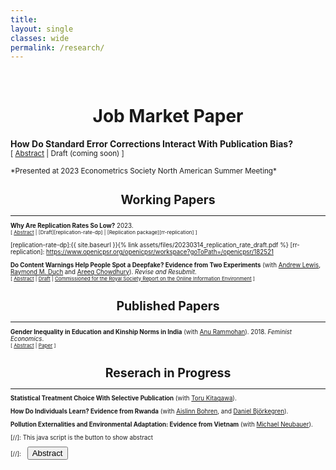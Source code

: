 ```yaml
---
title: 
layout: single
classes: wide
permalink: /research/
---
```

<br/> 

<!-- Google Tag Manager (noscript) -->
<noscript><iframe src="https://www.googletagmanager.com/ns.html?id=GTM-PNS829G"
height="0" width="0" style="display:none;visibility:hidden"></iframe></noscript>
<!-- End Google Tag Manager (noscript) -->

# <center> Job Market Paper </center>

**How Do Standard Error Corrections Interact With Publication Bias?**<br/>
<small>[ <a href="#/" onclick="visib('clustering')">Abstract</a> | Draft (coming soon) ] </small>
<div id="clustering" style="display: none; text-align: justify; line-height: 1.2" ><small>
Econometrics research has devoted substantial efforts to improve the credibility of standard errors. This paper provides theoretical and empirical evidence on how improved standard errors interact with the selective publication process to affect the credibility of published studies. I show theoretically that adopting improved but enlarged standard errors at the individual-study level can exacerbate bias in published studies at the aggregate level, as larger effect sizes are required to maintain statistical significance. Nevertheless, coverage in published studies unambiguously improves. I empirically investigate these phenomena using newly collected data from the difference-in-differences literature, where the adoption of clustered standard errors rose from almost no use in the 1990's to near universal adoption by the end of the 2000's. Clustering led to substantial increases in the magnitude of published estimated treatment effects. I estimate an empirical model and find that clustering led to large improvements in coverage but also sizeable increases in bias.
</small><br><br/></div>
<small>
*Presented at 2023 Econometrics Society North American Summer Meeting*
<small>

# <center> Working Papers </center>
- - -

**Why Are Replication Rates So Low?** 2023.<br/>
<small>[ <a href="#/" onclick="visib('replication-rate')">Abstract</a> | [Draft][replication-rate-dp] | [Replication package][rr-replication] ] </small>

<div id="replication-rate" style="display: none; text-align: justify; line-height: 1.2" ><small>
This paper provides theoretical and empirical evidence for why replication rates are low in the social sciences. Theoretically, I show that we should expect replication rates to fall below their intended power targets owing to issues with common power calculations in replication studies, even in the case where original studies are unbiased and there is no p-hacking or treatment effect heterogeneity. Empirically, I find that the interaction of issues with common power calculations and low power in original studies can fully explain observed replication rates in experimental economics and social science, and two-thirds of the replication rate gap in psychology.
</small><br><br/></div>

[replication-rate-dp]:{{ site.baseurl }}{% link assets/files/20230314_replication_rate_draft.pdf %}
[rr-replication]: https://www.openicpsr.org/openicpsr/workspace?goToPath=/openicpsr/182521


**Do Content Warnings Help People Spot a Deepfake? Evidence from Two Experiments** (with [Andrew Lewis][alewis], [Raymond M. Duch][rduch] and [Areeq Chowdhury][achowdhury]). *Revise and Resubmit*.<br/>
<small>[ <a href="#/" onclick="visib('deepfake')">Abstract</a> | [Draft][deepfake-draft] | [Commissioned for the Royal Society Report on the Online Information Environment][rs-report] ] </small>

<div id="deepfake" style="display: none; text-align: justify; line-height: 1.2" ><small>
The rapid advancement of ‘deepfake’ video technology - which uses deep learning artificial intelligence algorithms to create fake videos that look real — has given urgency to the question of how policymakers and technology companies should moderate inauthentic content. We conduct an experiment to measure the public’s ability to detect deepfakes with the naked eye, both with and without content warnings. First, we find that in a natural setting with no content warnings, individuals who are exposed to a deepfake video of neutral content are no more likely to detect anything out of the ordinary (32.9%) compared to a control group who viewed only authentic videos (34.1%). Second, we find that when individuals are given a content warning that at least one video in a set of five videos is a deepfake, only 21.6% correctly identify the single inauthentic video. In the latter condition, nearly half of participants erroneously select more than one video, which provides suggestive evidence that content warnings of this kind may increase distrust in all online videos, including authentic content. A possible implication of low manual detection abilities is that individuals may need to rely on content moderation policies set by governments and technology companies — raising issues around trust in moderators’ judgments.

</small><br><br/></div>

[deepfake-draft]: https://osf.io/v4bf6
[rs-report]: https://royalsociety.org/-/media/policy/projects/online-information-environment/the-online-information-environment.pdf
[alewis]: https://www.politics.ox.ac.uk/person/andrew-lewis
[rduch]: https://www.raymondduch.com/
[achowdhury]: https://areeqchowdhury.com/

# <center> Published Papers </center>
- - -
**Gender Inequality in Education and Kinship Norms in India** (with [Anu Rammohan][arammohan]). 2018. *Feminist Economics*.<br/>
<small>[ <a href="#/" onclick="visib('education-kinship')">Abstract</a> | [Paper][education-kinship] ] </small>

<div id="education-kinship" style="display: none; text-align: justify; line-height: 1.2" ><small>
Women’s schooling attainment in India continues to lag considerably behind that of men. This paper uses nationally representative district-level data from the 2007–8 District Level Household and Facility Survey (DLHS-3), Indicus Analytics, and the 2011–12 Indian Human Development Survey-II (IHDS-II) to examine the role of socioeconomic and cultural factors in influencing gender differentials in schooling. The results provide quantitative evidence of the role of different economic and sociocultural factors on gender disparities in education. The empirical results show that economic development is an important factor in narrowing gender gaps in education, with wealthier districts more likely to educate girls than poorer districts. However, the norm of patrilocal exogamy, where wives migrate to co-reside with their husband’s kin, is associated with worse outcomes for women’s schooling relative to men’s schooling; and, in keeping with anthropological research, gender-differentiated inequities in education are more pronounced in Northern India.
</small><br><br/></div>

[education-kinship]: https://econpapers.repec.org/article/taffemeco/v_3a24_3ay_3a2018_3ai_3a1_3ap_3a142-167.htm
[arammohan]: https://research-repository.uwa.edu.au/en/persons/anu-rammohan

# <center> Reserach in Progress </center>
- - -



**Statistical Treatment Choice With Selective Publication** (with [Toru Kitagawa][tkitagawa]).

[tkitagawa]: https://sites.google.com/brown.edu/torukitagawa


**How Do Individuals Learn? Evidence from Rwanda** (with [Aislinn Bohren][abohren], and [Daniel Björkegren][dbjorkegren]).

[abohren]: https://www.aislinnbohren.com/
[dbjorkegren]: https://dan.bjorkegren.com/

**Pollution Externalities and Environmental Adaptation: Evidence from Vietnam** (with [Michael Neubauer][mneubauer]).

[mneubauer]: https://ibes.brown.edu/people/michael-neubauer

[//]: This java script is the button to show abstract
<script>
 function visib(id) {
  var x = document.getElementById(id);
  if (x.style.display === "block") {
    x.style.display = "none";
  } else {
    x.style.display = "block";
  }
}
</script>

[//]:&emsp;<button onclick="visib('polariz')" class="btn btn--inverse btn--small">Abstract</button>
